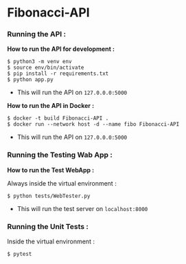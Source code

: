 # Fibonacci-API

### Running the API :

**How to run the API for development :**

```
$ python3 -m venv env
$ source env/bin/activate
$ pip install -r requirements.txt
$ python app.py
```
 - This will run the API on `127.0.0.0:5000`

**How to run the API in Docker :**

```
$ docker -t build Fibonacci-API .
$ docker run --network host -d --name fibo Fibonacci-API
```
 - This will run the API on `127.0.0.0:5000`

### Running the Testing Wab App :

**How to run the Test WebApp :** 

Always inside the virtual environment :
```
$ python tests/WebTester.py
```
 - This will run the test server on `localhost:8000`

### Running the Unit Tests :

Inside the virtual environment :
```
$ pytest
```
